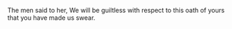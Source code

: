 The men said to her, We will be guiltless with respect to this oath of yours that you have made us swear.
